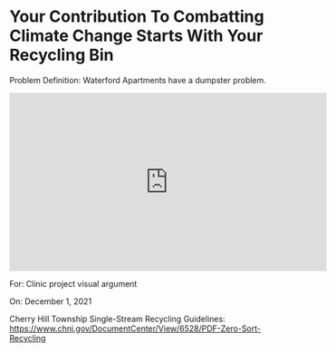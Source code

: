 # Your Contribution To Combatting Climate Change Starts With Your Recycling Bin

Problem Definition:
Waterford Apartments have a dumpster problem. 

<iframe width="560" height="315" src="https://www.youtube.com/embed/yPi2yNENia0" title="YouTube video player" frameborder="0" allow="accelerometer; autoplay; clipboard-write; encrypted-media; gyroscope; picture-in-picture" allowfullscreen></iframe>



For: Clinic project visual argument

On: December 1, 2021

Cherry Hill Township Single-Stream Recycling Guidelines:
https://www.chnj.gov/DocumentCenter/View/6528/PDF-Zero-Sort-Recycling
